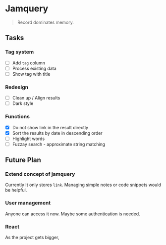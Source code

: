 # Jamquery

> Record dominates memory.

## Tasks

### Tag system

- [ ] Add `tag` column
- [ ] Process existing data
- [ ] Show tag with title

### Redesign

- [ ] Clean up / Align results
- [ ] Dark style

### Functions

- [x] Do not show link in the result directly
- [x] Sort the results by date in descending order
- [ ] Highlight words
- [ ] Fuzzay search - approximate string matching

## Future Plan

### Extend concept of jamquery

Currently It only stores `link`. Managing simple notes or code snippets would be helpful.

### User management

Anyone can access it now. Maybe some authentication is needed.

### React

As the project gets bigger,
